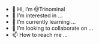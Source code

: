 - 👋 Hi, I’m @Trinominal
- 👀 I’m interested in ...
- 🌱 I’m currently learning ...
- 💞️ I’m looking to collaborate on ...
- 📫 How to reach me ...

<!---
Trinominal/Trinominal is a ✨ special ✨ repository because its `README.md` (this file) appears on your GitHub profile.
You can click the Preview link to take a look at your changes.
--->
